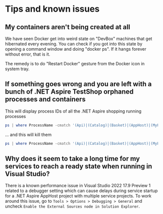 # Tips and known issues

## My containers aren't being created at all

We have seen Docker get into weird state on "DevBox" machines that get hibernated every evening. You can check if you got into this state by opening a command window and doing "docker ps". If it hangs forever without error, that is it.

The remedy is to do "Restart Docker" gesture from the Docker icon in system tray.

## If something goes wrong and you are left with a bunch of .NET Aspire TestShop orphaned processes and containers

This will display process IDs of all the .NET Aspire shopping running processes

```ps1
ps | where ProcessName -cmatch '(Api)|(Catalog)|(Basket)|(AppHost)|(MyFrontend)|(OrderProcessor)' | % {Write-Output $_.Id }
```

… and this will kill them

```ps1
ps | where ProcessName -cmatch '(Api)|(Catalog)|(Basket)|(AppHost)|(MyFrontend)|(OrderProcessor)' | % {Write-Output $_.Id; kill $_.Id }
```

## Why does it seem to take a long time for my services to reach a ready state when running in Visual Studio?

There is a known performance issue in Visual Studio 2022 17.9 Preview 1 related to a debugger setting which can cause delays during service startup for a .NET Aspire AppHost project with multiple service projects. To work around this issue, go to `Tools > Options > Debugging > General` and uncheck `Enable the External Sources node in Solution Explorer`.

